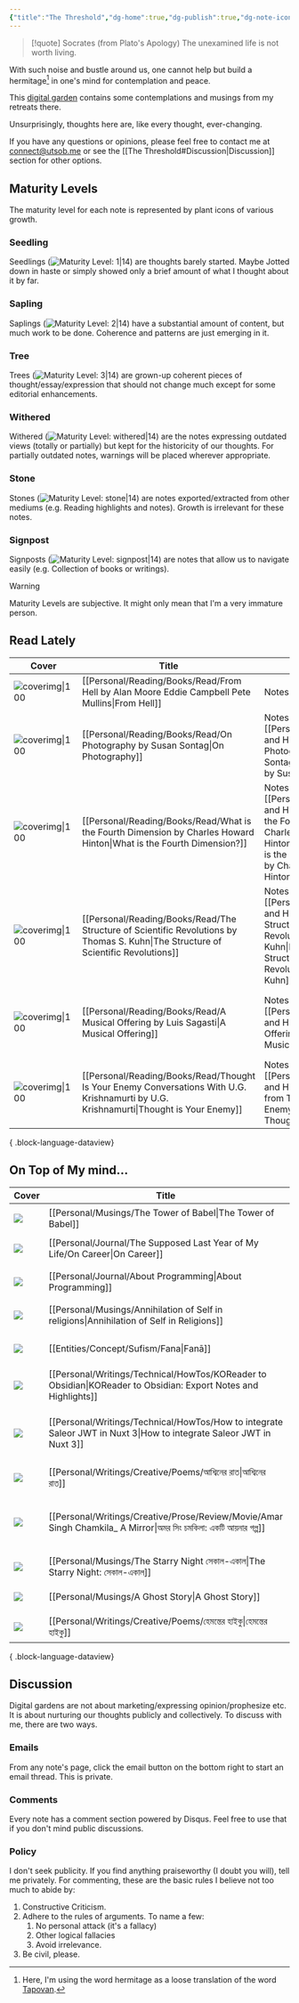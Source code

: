 ```yaml
---
{"title":"The Threshold","dg-home":true,"dg-publish":true,"dg-note-icon":"signpost","dg-pinned":true,"dg-hide-in-graph":true,"cssClasses":["cards","cards-cols-3","cards-cover","cards-cover-no-border","cards-title-hide-icons"],"dg-metatags":{"description":"Utsob's Digital Garden","og:description":"Utsob's Digital Garden"},"created":"2023-01-02T21:30:15+06:00","updated":"2024-07-02T09:47:52+06:00","permalink":"/the-threshold/","metatags":{"description":"Utsob's Digital Garden","og:description":"Utsob's Digital Garden"},"hideInGraph":true,"pinned":true,"contentClasses":"cards cards-cols-3 cards-cover cards-cover-no-border cards-title-hide-icons","tags":["gardenEntry"],"dgPassFrontmatter":true,"noteIcon":"signpost"}
---
```


> [!quote] Socrates (from Plato's Apology)
> The unexamined life is not worth living.

With such noise and bustle around us, one cannot help but build a hermitage[^1] in one's mind for contemplation and peace.

This [digital garden](https://cagrimmett.com/notes/2020/11/08/what-are-digital-gardens/) contains some contemplations and musings from my retreats there.

Unsurprisingly, thoughts here are, like every thought, ever-changing.

If you have any questions or opinions, please feel free to contact me at [connect@utsob.me](mailto:connect@utsob.me) or see the [[The Threshold#Discussion\|Discussion]] section for other options.

## Maturity Levels
The maturity level for each note is represented by plant icons of various growth.

### Seedling
Seedlings (![Maturity Level: 1|14](https://hermitage.utsob.me/img/tree-1.svg)) are thoughts barely started. Maybe Jotted down in haste or simply showed only a brief amount of what I thought about it by far.

### Sapling
Saplings (![Maturity Level: 2|14](https://hermitage.utsob.me/img/tree-2.svg)) have a substantial amount of content, but much work to be done. Coherence and patterns are just emerging in it.

### Tree
Trees (![Maturity Level: 3|14](https://hermitage.utsob.me/img/tree-3.svg)) are grown-up coherent pieces of thought/essay/expression that should not change much except for some editorial enhancements.

### Withered
Withered (![Maturity Level: withered|14](https://hermitage.utsob.me/img/withered.svg)) are the notes expressing outdated views (totally or partially) but kept for the historicity of our thoughts. For partially outdated notes, warnings will be placed wherever appropriate.

### Stone
Stones (![Maturity Level: stone|14](https://hermitage.utsob.me/img/stone.svg)) are notes exported/extracted from other mediums (e.g. Reading highlights and notes). Growth is irrelevant for these notes.

### Signpost
Signposts (![Maturity Level: signpost|14](https://hermitage.utsob.me/img/signpost.svg)) are notes that allow us to navigate easily (e.g. Collection of books or writings).

> [!Warning] 
> Maturity Levels are subjective. It might only mean that I'm a very immature person.


## Read Lately
| Cover                                                                                                                            | Title                                                                                                                                     | Notes                                                                                                                                                                              | Tags                                                                  |
| -------------------------------------------------------------------------------------------------------------------------------- | ----------------------------------------------------------------------------------------------------------------------------------------- | ---------------------------------------------------------------------------------------------------------------------------------------------------------------------------------- | --------------------------------------------------------------------- |
| ![coverimg\|100](https://images-na.ssl-images-amazon.com/images/S/compressed.photo.goodreads.com/books/1509277098i/23529.jpg)    | [[Personal/Reading/Books/Read/From Hell by Alan Moore Eddie Campbell Pete Mullins\|From Hell]]                                         | Notes: \-                                                                                                                                                                          | #book #Comics #Graphic #Novels                                        |
| ![coverimg\|100](https://images-na.ssl-images-amazon.com/images/S/compressed.photo.goodreads.com/books/1671548651i/52372.jpg)    | [[Personal/Reading/Books/Read/On Photography by Susan Sontag\|On Photography]]                                                         | Notes: [[Personal/Reading/Notes and Highlights/On Photography by Susan Sontag\|On Photography by Susan Sontag]]                                                                 | #book #Photography #art                                               |
| ![coverimg\|100](https://images-na.ssl-images-amazon.com/images/S/compressed.photo.goodreads.com/books/1677810279i/21970444.jpg) | [[Personal/Reading/Books/Read/What is the Fourth Dimension by Charles Howard Hinton\|What is the Fourth Dimension?]]                   | Notes: [[Personal/Reading/Notes and Highlights/What is the Fourth Dimension by Charles Howard Hinton\|Notes from What is the Fourth Dimension by Charles Howard Hinton]]        | #book #philosophy #physics #scientific-romance                        |
| ![coverimg\|100](https://books.google.com/books/content?id=0q_0swEACAAJ&printsec=frontcover&img=1&zoom=1&source=gbs_api)         | [[Personal/Reading/Books/Read/The Structure of Scientific Revolutions by Thomas S. Kuhn\|The Structure of Scientific Revolutions]]     | Notes: [[Personal/Reading/Notes and Highlights/The Structure of Scientific Revolutions by Thomas S Kuhn\|Notes from The Structure of Scientific Revolutions by Thomas S. Kuhn]] | #book #Science #history                                               |
| ![coverimg\|100](https://images-na.ssl-images-amazon.com/images/S/compressed.photo.goodreads.com/books/1594199883i/49008138.jpg) | [[Personal/Reading/Books/Read/A Musical Offering by Luis Sagasti\|A Musical Offering]]                                                 | Notes: [[Personal/Reading/Notes and Highlights/A Musical Offering by Luis Sagasti\|A Musical Offering]]                                                                         | #art #european #history #music #russian #western-art #wwii #bestreads |
| ![coverimg\|100](https://books.google.com/books/publisher/content/images/frontcover/PGHXld75CCAC?fife=w600-h900&source=gbs_api)  | [[Personal/Reading/Books/Read/Thought Is Your Enemy Conversations With U.G. Krishnamurti by U.G. Krishnamurti\|Thought is Your Enemy]] | Notes: [[Personal/Reading/Notes and Highlights/Notes from Thought is Your Enemy\|Notes from Thought is Your Enemy]]                                                             | #book #Biography #Autobiography #metaphysics #philosophy              |

{ .block-language-dataview}
## On Top of My mind…
| Cover                                                               | Title                                                                                                                  | Updated                                                               | Created                                                              | Tags                                                                  |
| ------------------------------------------------------------------- | ---------------------------------------------------------------------------------------------------------------------- | --------------------------------------------------------------------- | -------------------------------------------------------------------- | --------------------------------------------------------------------- |
| <img src='https://hermitage.utsob.me/img/3-cover-card.jpg'/>        | [[Personal/Musings/The Tower of Babel\|The Tower of Babel]]                                                         | <i icon-name=calendar-clock></i><small>Sept 05, 2024 02:02 pm</small> | <i icon-name=calendar-plus></i><small>Sept 05, 2024 10:14 am</small> | #society #myth #etiology                                              |
| <img src='https://hermitage.utsob.me/img/2-cover-card.jpg'/>        | [[Personal/Journal/The Supposed Last Year of My Life/On Career\|On Career]]                                         | <i icon-name=calendar-clock></i><small>Sept 03, 2024 11:51 pm</small> | <i icon-name=calendar-plus></i><small>Aug 22, 2022 06:25 pm</small>  | #life #work #programming                                              |
| <img src='https://hermitage.utsob.me/img/withered-cover-card.jpg'/> | [[Personal/Journal/About Programming\|About Programming]]                                                           | <i icon-name=calendar-clock></i><small>Sept 03, 2024 11:46 pm</small> | <i icon-name=calendar-plus></i><small>Oct 04, 2018 07:41 am</small>  | #passion #philosophy #programming                                     |
| <img src='https://hermitage.utsob.me/img/2-cover-card.jpg'/>        | [[Personal/Musings/Annihilation of Self in religions\|Annihilation of Self in Religions]]                           | <i icon-name=calendar-clock></i><small>Sept 03, 2024 09:54 pm</small> | <i icon-name=calendar-plus></i><small>Sept 03, 2024 01:56 pm</small> | #religion #spirituality                                               |
| <img src='https://hermitage.utsob.me/img/1-cover-card.jpg'/>        | [[Entities/Concept/Sufism/Fana\|Fanā]]                                                                              | <i icon-name=calendar-clock></i><small>Sept 03, 2024 06:53 pm</small> | <i icon-name=calendar-plus></i><small>Feb 20, 2024 02:40 pm</small>  | #concept #concept/theology #concept/sufism                            |
| <img src='https://hermitage.utsob.me/img/3-cover-card.jpg'/>        | [[Personal/Writings/Technical/HowTos/KOReader to Obsidian\|KOReader to Obsidian: Export Notes and Highlights]]      | <i icon-name=calendar-clock></i><small>Sept 03, 2024 09:32 am</small> | <i icon-name=calendar-plus></i><small>Sept 10, 2023 02:38 pm</small> | #koreader #obsidian #how-to #notes-export                             |
| <img src='https://hermitage.utsob.me/img/3-cover-card.jpg'/>        | [[Personal/Writings/Technical/HowTos/How to integrate Saleor JWT in Nuxt 3\|How to integrate Saleor JWT in Nuxt 3]] | <i icon-name=calendar-clock></i><small>Jun 24, 2024 03:42 pm</small>  | <i icon-name=calendar-plus></i><small>Apr 29, 2024 10:26 am</small>  | #technical #how-to #nuxt3 #nuxt #apollo #graphql #saleor #jwt #django |
| <img src='https://hermitage.utsob.me/img/3-cover-card.jpg'/>        | [[Personal/Writings/Creative/Poems/আশ্বিনের রাত\|আশ্বিনের রাত]]                                                     | <i icon-name=calendar-clock></i><small>May 27, 2024 01:21 am</small>  | <i icon-name=calendar-plus></i><small>Aug 13, 2020 08:04 pm</small>  |                                                                       |
| <img src='https://hermitage.utsob.me/img/3-cover-card.jpg'/>        | [[Personal/Writings/Creative/Prose/Review/Movie/Amar Singh Chamkila_ A Mirror\|অমর সিং চমকিলা: একটি আয়নার গল্প]]   | <i icon-name=calendar-clock></i><small>May 17, 2024 04:41 pm</small>  | <i icon-name=calendar-plus></i><small>May 10, 2024 11:04 pm</small>  | #movie-review #amar-singh-chamkila #imtiaz-ali #art #music #biopic    |
| <img src='https://hermitage.utsob.me/img/3-cover-card.jpg'/>        | [[Personal/Musings/The Starry Night সেকাল-একাল\|The Starry Night: সেকাল-একাল]]                                      | <i icon-name=calendar-clock></i><small>Apr 15, 2024 12:07 am</small>  | <i icon-name=calendar-plus></i><small>Aug 13, 2020 09:37 pm</small>  | #art #criticism                                                       |
| <img src='https://hermitage.utsob.me/img/3-cover-card.jpg'/>        | [[Personal/Musings/A Ghost Story\|A Ghost Story]]                                                                   | <i icon-name=calendar-clock></i><small>Apr 15, 2024 12:01 am</small>  | <i icon-name=calendar-plus></i><small>Dec 17, 2023 08:11 pm</small>  | #politics                                                             |
| <img src='https://hermitage.utsob.me/img/3-cover-card.jpg'/>        | [[Personal/Writings/Creative/Poems/হেমন্তের হাইকু\|হেমন্তের হাইকু]]                                                 | <i icon-name=calendar-clock></i><small>Mar 12, 2024 11:34 am</small>  | <i icon-name=calendar-plus></i><small>Oct 24, 2021 06:18 pm</small>  | #haiku #কবিতা                                                         |

{ .block-language-dataview}
## Discussion
Digital gardens are not about marketing/expressing opinion/prophesize etc. It is about nurturing our thoughts publicly and collectively. To discuss with me, there are two ways.

### Emails
From any note's page, click the email button on the bottom right to start an email thread. This is private.

### Comments
Every note has a comment section powered by Disqus. Feel free to use that if you don't mind public discussions.

### Policy
I don't seek publicity. If you find anything praiseworthy (I doubt you will), tell me privately. For commenting, these are the basic rules I believe not too much to abide by:
1. Constructive Criticism.
2. Adhere to the rules of arguments. To name a few:
    1. No personal attack (it's a fallacy)
    2. Other logical fallacies
    3. Avoid irrelevance.
3. Be civil, please.

[^1]: Here, I'm using the word hermitage as a loose translation of the word [Tapovan](https://en.wikipedia.org/wiki/Tapovan).